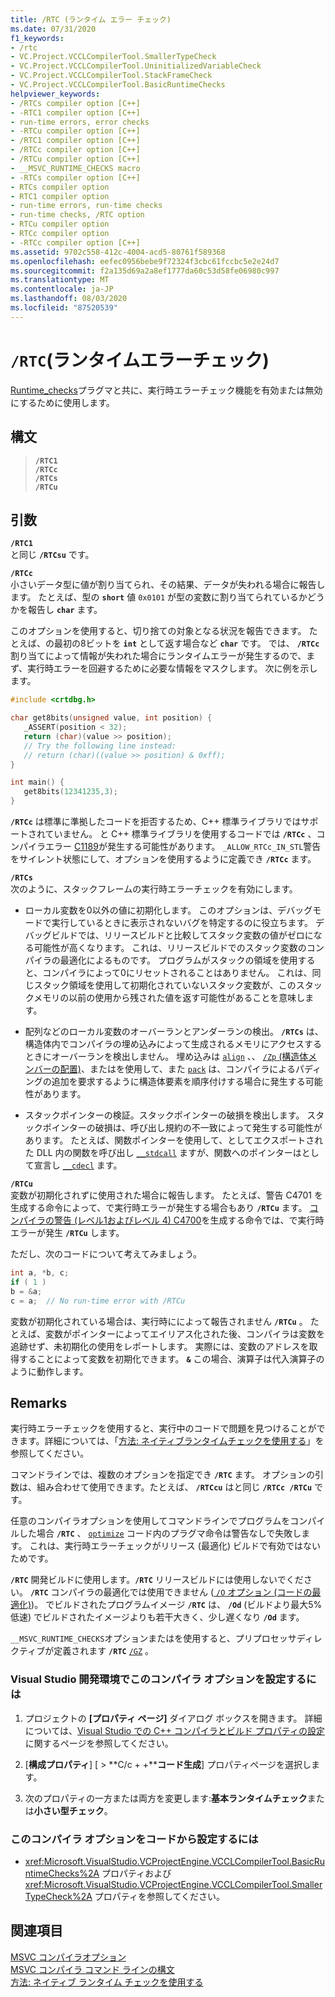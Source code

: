 ```yaml
---
title: /RTC (ランタイム エラー チェック)
ms.date: 07/31/2020
f1_keywords:
- /rtc
- VC.Project.VCCLCompilerTool.SmallerTypeCheck
- VC.Project.VCCLCompilerTool.UninitializedVariableCheck
- VC.Project.VCCLCompilerTool.StackFrameCheck
- VC.Project.VCCLCompilerTool.BasicRuntimeChecks
helpviewer_keywords:
- /RTCs compiler option [C++]
- -RTC1 compiler option [C++]
- run-time errors, error checks
- -RTCu compiler option [C++]
- /RTC1 compiler option [C++]
- /RTCc compiler option [C++]
- /RTCu compiler option [C++]
- __MSVC_RUNTIME_CHECKS macro
- -RTCs compiler option [C++]
- RTCs compiler option
- RTC1 compiler option
- run-time errors, run-time checks
- run-time checks, /RTC option
- RTCu compiler option
- RTCc compiler option
- -RTCc compiler option [C++]
ms.assetid: 9702c558-412c-4004-acd5-80761f589368
ms.openlocfilehash: eefec0956bebe9f72324f3cbc61fccbc5e2e24d7
ms.sourcegitcommit: f2a135d69a2a8ef1777da60c53d58fe06980c997
ms.translationtype: MT
ms.contentlocale: ja-JP
ms.lasthandoff: 08/03/2020
ms.locfileid: "87520539"
---
```

# <a name="rtc-run-time-error-checks"></a>`/RTC`(ランタイムエラーチェック)

[Runtime_checks](../../preprocessor/runtime-checks.md)プラグマと共に、実行時エラーチェック機能を有効または無効にするために使用します。

## <a name="syntax"></a>構文

> **`/RTC1`**\
> **`/RTCc`**\
> **`/RTCs`**\
> **`/RTCu`**

## <a name="arguments"></a>引数

**`/RTC1`**<br/>
と同じ **`/RTCsu`** です。

**`/RTCc`**<br/>
小さいデータ型に値が割り当てられ、その結果、データが失われる場合に報告します。 たとえば、型の **`short`** 値 `0x0101` が型の変数に割り当てられているかどうかを報告し **`char`** ます。

このオプションを使用すると、切り捨ての対象となる状況を報告できます。 たとえば、の最初の8ビットを **`int`** として返す場合など **`char`** です。 では、 **`/RTCc`** 割り当てによって情報が失われた場合にランタイムエラーが発生するので、まず、実行時エラーを回避するために必要な情報をマスクします。 次に例を示します。

```C
#include <crtdbg.h>

char get8bits(unsigned value, int position) {
   _ASSERT(position < 32);
   return (char)(value >> position);
   // Try the following line instead:
   // return (char)((value >> position) & 0xff);
}

int main() {
   get8bits(12341235,3);
}
```

**`/RTCc`** は標準に準拠したコードを拒否するため、C++ 標準ライブラリではサポートされていません。 と C++ 標準ライブラリを使用するコードでは **`/RTCc`** 、コンパイラエラー [C1189](../../error-messages/compiler-errors-1/fatal-error-c1189.md)が発生する可能性があります。 `_ALLOW_RTCc_IN_STL`警告をサイレント状態にして、オプションを使用するように定義でき **`/RTCc`** ます。

**`/RTCs`**<br/>
次のように、スタックフレームの実行時エラーチェックを有効にします。

- ローカル変数を0以外の値に初期化します。 このオプションは、デバッグモードで実行しているときに表示されないバグを特定するのに役立ちます。 デバッグビルドでは、リリースビルドと比較してスタック変数の値がゼロになる可能性が高くなります。 これは、リリースビルドでのスタック変数のコンパイラの最適化によるものです。 プログラムがスタックの領域を使用すると、コンパイラによって0にリセットされることはありません。 これは、同じスタック領域を使用して初期化されていないスタック変数が、このスタックメモリの以前の使用から残された値を返す可能性があることを意味します。

- 配列などのローカル変数のオーバーランとアンダーランの検出。 **`/RTCs`** は、構造体内でコンパイラの埋め込みによって生成されるメモリにアクセスするときにオーバーランを検出しません。 埋め込みは [`align`](../../cpp/align-cpp.md) 、、 [ `/Zp` (構造体メンバーの配置)](zp-struct-member-alignment.md)、またはを使用して、また [`pack`](../../preprocessor/pack.md) は、コンパイラによるパディングの追加を要求するように構造体要素を順序付けする場合に発生する可能性があります。

- スタックポインターの検証。スタックポインターの破損を検出します。 スタックポインターの破損は、呼び出し規約の不一致によって発生する可能性があります。 たとえば、関数ポインターを使用して、としてエクスポートされた DLL 内の関数を呼び出し [`__stdcall`](../../cpp/stdcall.md) ますが、関数へのポインターはとして宣言し [`__cdecl`](../../cpp/cdecl.md) ます。

**`/RTCu`**<br/>
変数が初期化されずに使用された場合に報告します。 たとえば、警告 C4701 を生成する命令によって、で実行時エラーが発生する場合もあり **`/RTCu`** ます。 [コンパイラの警告 (レベル1およびレベル 4) C4700](../../error-messages/compiler-warnings/compiler-warning-level-1-and-level-4-c4700.md)を生成する命令では、で実行時エラーが発生 **`/RTCu`** します。

ただし、次のコードについて考えてみましょう。

```cpp
int a, *b, c;
if ( 1 )
b = &a;
c = a;  // No run-time error with /RTCu
```

変数が初期化されている場合は、実行時にによって報告されません **`/RTCu`** 。 たとえば、変数がポインターによってエイリアス化された後、コンパイラは変数を追跡せず、未初期化の使用をレポートします。 実際には、変数のアドレスを取得することによって変数を初期化できます。 **`&`** この場合、演算子は代入演算子のように動作します。

## <a name="remarks"></a>Remarks

実行時エラーチェックを使用すると、実行中のコードで問題を見つけることができます。詳細については、「[方法: ネイティブランタイムチェックを使用する](/visualstudio/debugger/how-to-use-native-run-time-checks)」を参照してください。

コマンドラインでは、複数のオプションを指定でき **`/RTC`** ます。 オプションの引数は、組み合わせて使用できます。たとえば、 **`/RTCcu`** はと同じ **`/RTCc /RTCu`** です。

任意のコンパイラオプションを使用してコマンドラインでプログラムをコンパイルした場合 **`/RTC`** 、 [`optimize`](../../preprocessor/optimize.md) コード内のプラグマ命令は警告なしで失敗します。 これは、実行時エラーチェックがリリース (最適化) ビルドで有効ではないためです。

**`/RTC`** 開発ビルドに使用します。**`/RTC`** リリースビルドには使用しないでください。 **`/RTC`** コンパイラの最適化では使用できません ([ `/O` オプション (コードの最適化)](o-options-optimize-code.md))。 でビルドされたプログラムイメージ **`/RTC`** は、 **`/Od`** (ビルドより最大5% 低速) でビルドされたイメージよりも若干大きく、少し遅くなり **`/Od`** ます。

`__MSVC_RUNTIME_CHECKS`オプションまたはを使用すると、プリプロセッサディレクティブが定義されます **`/RTC`** [`/GZ`](gz-enable-stack-frame-run-time-error-checking.md) 。

### <a name="to-set-this-compiler-option-in-the-visual-studio-development-environment"></a>Visual Studio 開発環境でこのコンパイラ オプションを設定するには

1. プロジェクトの **[プロパティ ページ]** ダイアログ ボックスを開きます。 詳細については、[Visual Studio での C++ コンパイラとビルド プロパティの設定](../working-with-project-properties.md)に関するページを参照してください。

1. [**構成プロパティ**] [  >  **C/c + +****コード生成**] プロパティページを選択します。  

1. 次のプロパティの一方または両方を変更します:**基本ランタイムチェック**または**小さい型チェック**。

### <a name="to-set-this-compiler-option-programmatically"></a>このコンパイラ オプションをコードから設定するには

- <xref:Microsoft.VisualStudio.VCProjectEngine.VCCLCompilerTool.BasicRuntimeChecks%2A> プロパティおよび <xref:Microsoft.VisualStudio.VCProjectEngine.VCCLCompilerTool.SmallerTypeCheck%2A> プロパティを参照してください。

## <a name="see-also"></a>関連項目

[MSVC コンパイラオプション](compiler-options.md)<br/>
[MSVC コンパイラ コマンド ラインの構文](compiler-command-line-syntax.md)<br/>
[方法: ネイティブ ランタイム チェックを使用する](/visualstudio/debugger/how-to-use-native-run-time-checks)
